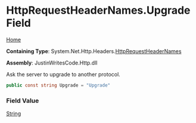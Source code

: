 # HttpRequestHeaderNames\.Upgrade Field

[Home](../../../../README.md)

**Containing Type**: System\.Net\.Http\.Headers\.[HttpRequestHeaderNames](../README.md)

**Assembly**: JustinWritesCode\.Http\.dll

  
Ask the server to upgrade to another protocol\.

```csharp
public const string Upgrade = "Upgrade"
```

### Field Value

[String](https://docs.microsoft.com/en-us/dotnet/api/system.string)

